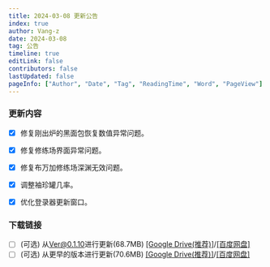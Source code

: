 ```yaml
---
title: 2024-03-08 更新公告
index: true
author: Vang-z
date: 2024-03-08
tag: 公告
timeline: true
editLink: false
contributors: false
lastUpdated: false
pageInfo: ["Author", "Date", "Tag", "ReadingTime", "Word", "PageView"]
---
```


### 更新内容
- [x] 修复<a>刚出炉的黑面包</a>恢复数值异常问题。
- [x] 修复<a>修练场</a>界面异常问题。
- [x] 修复<a>布万加修练场</a>深渊无效问题。
- [x] 调整<a>袖珍罐</a>几率。
- [x] 优化<a>登录器</a>更新窗口。


### 下载链接
- [ ] <a>(可选)</a> 从<a>Ver@0.1.10</a>进行更新(68.7MB) <a>[[Google Drive(推荐)]](https://drive.google.com/file/d/1dkssq2BleBoH_KTQzdTsE3hhHfZYVau7/view?usp=sharing)</a>/<a>[[百度网盘]](https://pan.baidu.com/s/1q5d6bnVbMRbewLMs0zjhnA?pwd=kbtx)</a>
- [ ] <a>(可选)</a> 从<a>更早的版本</a>进行更新(70.6MB) <a>[[Google Drive(推荐)]](https://drive.google.com/file/d/1OmTFPbe166TRHIJjes7qCrQsGGuuR4CY/view?usp=sharing)</a>/<a>[[百度网盘]](https://pan.baidu.com/s/1LjM9usBPX3uh9FXtLLj50Q?pwd=sn75)</a>
